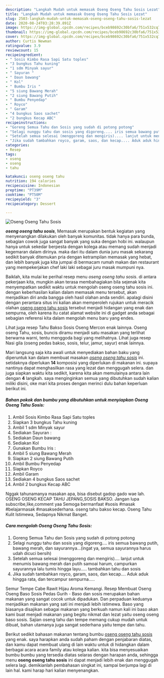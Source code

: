 ```yaml
---
description: "Langkah Mudah untuk memasak Oseng Oseng Tahu Sosis Lezat"
title: "Langkah Mudah untuk memasak Oseng Oseng Tahu Sosis Lezat"
slug: 2503-langkah-mudah-untuk-memasak-oseng-oseng-tahu-sosis-lezat
date: 2020-08-24T03:28:39.891Z
image: https://img-global.cpcdn.com/recipes/bceb98692c30bfa6/751x532cq70/oseng-oseng-tahu-sosis-foto-resep-utama.jpg
thumbnail: https://img-global.cpcdn.com/recipes/bceb98692c30bfa6/751x532cq70/oseng-oseng-tahu-sosis-foto-resep-utama.jpg
cover: https://img-global.cpcdn.com/recipes/bceb98692c30bfa6/751x532cq70/oseng-oseng-tahu-sosis-foto-resep-utama.jpg
author: Curtis Newman
ratingvalue: 3.9
reviewcount: 15
recipeingredient:
- " Sosis Kimbo Rasa Sapi Satu toples"
- "3 bungkus Tahu kuning"
- "1 sdm Minyak sayur"
- " Sayuran "
- " Daun bawang"
- " Kol"
- " Bumbu Iris "
- "5 siung Bawang Merah"
- "2 siung Bawang Putih"
- " Bumbu Penyedap"
- " Royco"
- " Garam"
- "4 bungkus Saos sachet"
- "2 bungkus Kecap ABC"
recipeinstructions:
- "Goreng Semua Tahu dan Sosis yang sudah di potong potong"
- "Selagi nunggu tahu dan sosis yang digoreng.... iris semua bawang putih, bawang merah, dan sayurannya...(ingat ya, semua sayurannya harus udah dicuci bersih)"
- "Setelah semua selesai (menggoreng dan mengiris).... lanjut untuk menumis bawang merah dan putih samoai harum, campurkan sayurannya lalu tumis hingga layu..... tambahkan tahu dan sosis"
- "Jika sudah tambahkan royco, garam, saos, dan kecap.... Aduk aduk hingga rata, dan tercampur sempurna....."
categories:
- Resep
tags:
- oseng
- oseng
- tahu

katakunci: oseng oseng tahu 
nutrition: 194 calories
recipecuisine: Indonesian
preptime: "PT39M"
cooktime: "PT50M"
recipeyield: "3"
recipecategory: Dessert

---
```



![Oseng Oseng Tahu Sosis](https://img-global.cpcdn.com/recipes/bceb98692c30bfa6/751x532cq70/oseng-oseng-tahu-sosis-foto-resep-utama.jpg)

<b><i>oseng oseng tahu sosis</i></b>, Memasak merupakan bentuk kegiatan yang menyenangkan dilakukan oleh banyak komunitas. tidak hanya para bunda, sebagian cowok juga sangat banyak yang suka dengan hobi ini. walaupun hanya untuk sekedar berpesta dengan kolega atau memang sudah menjadi kegemaran dalam dirinya. maka dari itu dalam dunia juru masak sekarang sedikit banyak ditemukan pria dengan ketrampilan memasak yang hebat, dan lebih banyak juga kita jumpai di bermacam rumah makan dan restaurant yang mempekerjakan chef laki laki sebagai juru masak mumpuni nya.

Baiklah, kita mulai ke perihal resep menu <i>oseng oseng tahu sosis</i>. di antara pekerjaan kita, mungkin akan terasa membahagiakan bila sejenak kita menyempatkan sedikit waktu untuk mengolah oseng oseng tahu sosis ini. dengan keberhasilan kalian dalam memasak menu tersebut, akan menjadikan diri anda bangga oleh hasil olahan anda sendiri. apalagi disini dengan perantara situs ini kalian akan memperoleh rujukan untuk meracik olahan <u>oseng oseng tahu sosis</u> tersebut menjadi hidangan yang enak dan sempurna, oleh karena itu catat alamat website ini di gadget anda sebagai sebagian referensi kita dalam mengolah menu baru yang endes.

Lihat juga resep Tahu Bakso Sosis Oseng Mercon enak lainnya. Oseng oseng Tahu, sosis, buncis diramu menjadi satu masakan yang terlihat berwarna warni, tentu menggoda bagi yang melihatnya. Lihat juga resep Nasi gila (oseng pedas bakso, sosis, telur, jamur, sayur) enak lainnya.


Mari langsung saja kita awali untuk menyediakan bahan baku yang diperuntuk kan dalam membuat masakan <u><i>oseng oseng tahu sosis</i></u> ini. setidaknya diperlukan <b>14</b> komposisi yang diperlukan di makanan ini. supaya nantinya dapat menghasilkan rasa yang lezat dan menggugah selera. dan juga siapkan waktu kita sedikit, karena kita akan memulainya antara lain dengan <b>4</b> langkah. saya menginginkan semua yang dibutuhkan sudah kalian miliki disini, oke mari kita proses dengan merinci dulu bahan keperluan berikut ini.

<!--inarticleads1-->

##### Bahan pokok dan bumbu yang dibutuhkan untuk menyiapkan Oseng Oseng Tahu Sosis:

1. Ambil  Sosis Kimbo Rasa Sapi Satu toples
1. Siapkan 3 bungkus Tahu kuning
1. Ambil 1 sdm Minyak sayur
1. Sediakan  Sayuran :
1. Sediakan  Daun bawang
1. Sediakan  Kol
1. Gunakan  Bumbu Iris :
1. Ambil 5 siung Bawang Merah
1. Siapkan 2 siung Bawang Putih
1. Ambil  Bumbu Penyedap
1. Siapkan  Royco
1. Ambil  Garam
1. Sediakan 4 bungkus Saos sachet
1. Ambil 2 bungkus Kecap ABC


Nggak tahunamanya masakan apa, bisa disebut gadop gado wae lah. OSENG OSENG KECAP TAHU JEPANG,SOSIS BAKSO. Jangan lupa subscribe,like,comment yaa Semoga bermanfaat #sosis #masak #belajarmasak #masaksederhana. oseng tahu bakso kecap. Oseng Tahu Kulit Istimewa, Sedapnya Nikmat Banget. 

<!--inarticleads2-->

##### Cara mengolah Oseng Oseng Tahu Sosis:

1. Goreng Semua Tahu dan Sosis yang sudah di potong potong
1. Selagi nunggu tahu dan sosis yang digoreng.... iris semua bawang putih, bawang merah, dan sayurannya...(ingat ya, semua sayurannya harus udah dicuci bersih)
1. Setelah semua selesai (menggoreng dan mengiris).... lanjut untuk menumis bawang merah dan putih samoai harum, campurkan sayurannya lalu tumis hingga layu..... tambahkan tahu dan sosis
1. Jika sudah tambahkan royco, garam, saos, dan kecap.... Aduk aduk hingga rata, dan tercampur sempurna.....


Semur Tempe Cabe Rawit Hijau Aroma Kemangi. Resep Membuat Oseng Oseng Baso Sosis Pedas Gurih - Baso dan sosis merupakan bahan makanan yang sangat cocok untuk dipadukan. Dan perpaduan keduanya menjadikan makanan yang sati ini menjadi lebih istimewa. Baso yang biasanya disajikan sebagai makanan yang berkuah namun kali ini baso akan kami buat menjadi makanan yang begitu nikmat dan lezat yaitu oseng oseng baso sosis. Sajian oseng tahu dan tempe memang cukup mudah untuk dibuat, bahan utamanya juga sangat sederhana yaitu tempe dan tahu. 

Berikut sedikit bahasan makanan tentang bumbu <u>oseng oseng tahu sosis</u> yang enak. saya harapkan anda sudah paham dengan penjabaran diatas, dan kamu dapat membuat ulang di lain waktu untuk di hidangkan dalam berbagai acara acara family atau kolega kalian. kita bisa menyesuaikan bumbu bumbu yang tersedia diatas selaras dengan harapan anda, sehingga menu <b>oseng oseng tahu sosis</b> ini dapat menjadi lebih enak dan menggugah selera lagi. demikianlah pembahasan singkat ini, sampai berjumpa lagi di lain hal. kami harap hari kalian menyenangkan.
